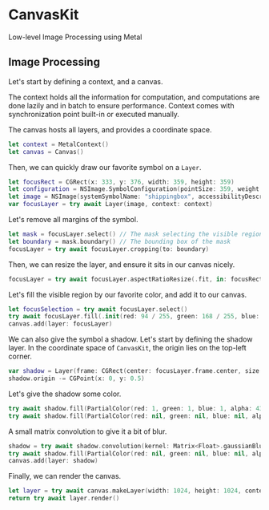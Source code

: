 # CanvasKit

Low-level Image Processing using Metal

## Image Processing

Let's start by defining a context, and a canvas.

The context holds all the information for computation, and computations are done lazily and in batch to ensure performance. Context comes with synchronization point built-in or executed manually.

The canvas hosts all layers, and provides a coordinate space.

```swift
let context = MetalContext()
let canvas = Canvas()
```

Then, we can quickly draw our favorite symbol on a `Layer`.

```swift
let focusRect = CGRect(x: 333, y: 376, width: 359, height: 359)
let configuration = NSImage.SymbolConfiguration(pointSize: 359, weight: .regular, scale: .large)
let image = NSImage(systemSymbolName: "shippingbox", accessibilityDescription: nil)!.withSymbolConfiguration(configuration)!.cgImage!
var focusLayer = try await Layer(image, context: context)
```

Let's remove all margins of the symbol.

```swift
let mask = focusLayer.select() // The mask selecting the visible region of `focusLayer`
let boundary = mask.boundary() // The bounding box of the mask
focusLayer = try await focusLayer.cropping(to: boundary)
```

Then, we can resize the layer, and ensure it sits in our canvas nicely.

```swift
focusLayer = try await focusLayer.aspectRatioResize(.fit, in: focusRect)
```

Let's fill the visible region by our favorite color, and add it to our canvas.

``` swift
let focusSelection = try await focusLayer.select()
try await focusLayer.fill(.init(red: 94 / 255, green: 168 / 255, blue: 224 / 255, alpha: 1), selection: focusSelection)
canvas.add(layer: focusLayer)
```

We can also give the symbol a shadow. Let's start by defining the shadow layer. In the coordinate space of `CanvasKit`, the origin lies on the top-left corner.

```swift
var shadow = Layer(frame: CGRect(center: focusLayer.frame.center, size: CGSize(width: 400, height: 400)), context: context)
shadow.origin -= CGPoint(x: 0, y: 0.5)
```

Let's give the shadow some color.

```swift
try await shadow.fill(PartialColor(red: 1, green: 1, blue: 1, alpha: 43 / 255))
try await shadow.fill(PartialColor(red: nil, green: nil, blue: nil, alpha: 0), selection: focusSelection.expanding(to: CGRect(center: focusSelection.size.center, size: shadow.size)).invert())
```

A small matrix convolution to give it a bit of blur.

```swift
shadow = try await shadow.convolution(kernel: Matrix<Float>.gaussianBlurKernel(size: 27, distribution: 21), components: .alpha)
try await shadow.fill(PartialColor(red: nil, green: nil, blue: nil, alpha: 0), selection: focusSelection.expanding(to: CGRect(center: focusSelection.size.center, size: CGSize(width: 400, height: 400))))
canvas.add(layer: shadow)
```

Finally, we can render the canvas.

```swift
let layer = try await canvas.makeLayer(width: 1024, height: 1024, context: context)
return try await layer.render()
```

